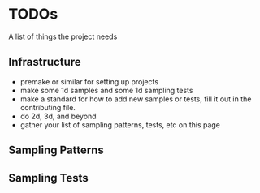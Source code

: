 # TODOs

A list of things the project needs

## Infrastructure

* premake or similar for setting up projects
* make some 1d samples and some 1d sampling tests
* make a standard for how to add new samples or tests, fill it out in the contributing file.
* do 2d, 3d, and beyond
* gather your list of sampling patterns, tests, etc on this page

## Sampling Patterns

## Sampling Tests
